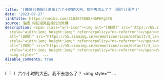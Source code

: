```yaml
---
title: '[白眼][白眼][白眼]六个小时的大巴，我不去怎么了？ [图片][图片]'
date: '2023-07-27'
linkTitle: https://weibo.com/2103074805/NbPHFghfG
source: 洛缙_何妨淫笑且徐行的微博
description: <span class="url-icon"><img alt="[白眼]" src="https://h5.sinaimg.cn/m/emoticon/icon/default/d_landelini-609e5583df.png"
  style="width:1em; height:1em;" referrerpolicy="no-referrer"></span><span class="url-icon"><img
  alt="[白眼]" src="https://h5.sinaimg.cn/m/emoticon/icon/default/d_landelini-609e5583df.png"
  style="width:1em; height:1em;" referrerpolicy="no-referrer"></span><span class="url-icon"><img
  alt="[白眼]" src="https://h5.sinaimg.cn/m/emoticon/icon/default/d_landelini-609e5583df.png"
  style="width:1em; height:1em;" referrerpolicy="no-referrer"></span>六个小时的大巴，我不去怎么了？
  <img style=""  ...
disable_comments: true
---
```

<span class="url-icon"><img alt="[白眼]" src="https://h5.sinaimg.cn/m/emoticon/icon/default/d_landelini-609e5583df.png" style="width:1em; height:1em;" referrerpolicy="no-referrer"></span><span class="url-icon"><img alt="[白眼]" src="https://h5.sinaimg.cn/m/emoticon/icon/default/d_landelini-609e5583df.png" style="width:1em; height:1em;" referrerpolicy="no-referrer"></span><span class="url-icon"><img alt="[白眼]" src="https://h5.sinaimg.cn/m/emoticon/icon/default/d_landelini-609e5583df.png" style="width:1em; height:1em;" referrerpolicy="no-referrer"></span>六个小时的大巴，我不去怎么了？ <img style=""  ...